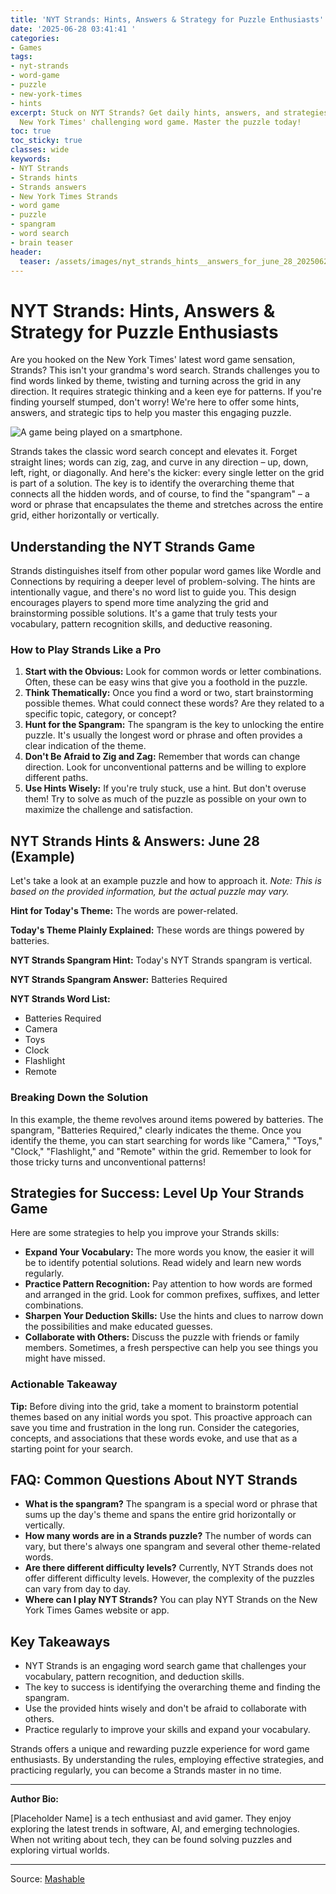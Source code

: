 ```yaml
---
title: 'NYT Strands: Hints, Answers & Strategy for Puzzle Enthusiasts'
date: '2025-06-28 03:41:41 '
categories:
- Games
tags:
- nyt-strands
- word-game
- puzzle
- new-york-times
- hints
excerpt: Stuck on NYT Strands? Get daily hints, answers, and strategies to solve the
  New York Times' challenging word game. Master the puzzle today!
toc: true
toc_sticky: true
classes: wide
keywords:
- NYT Strands
- Strands hints
- Strands answers
- New York Times Strands
- word game
- puzzle
- spangram
- word search
- brain teaser
header:
  teaser: /assets/images/nyt_strands_hints__answers_for_june_28_20250628034141.jpg
---
```


# NYT Strands: Hints, Answers & Strategy for Puzzle Enthusiasts

Are you hooked on the New York Times' latest word game sensation, Strands? This isn't your grandma's word search. Strands challenges you to find words linked by theme, twisting and turning across the grid in any direction. It requires strategic thinking and a keen eye for patterns. If you're finding yourself stumped, don't worry! We're here to offer some hints, answers, and strategic tips to help you master this engaging puzzle.

![A game being played on a smartphone.](https://helios-i.mashable.com/imagery/articles/07xaVPvxABDVJuMCLTaOo5Y/hero-image.jpg)

Strands takes the classic word search concept and elevates it. Forget straight lines; words can zig, zag, and curve in any direction – up, down, left, right, or diagonally. And here's the kicker: every single letter on the grid is part of a solution. The key is to identify the overarching theme that connects all the hidden words, and of course, to find the "spangram" – a word or phrase that encapsulates the theme and stretches across the entire grid, either horizontally or vertically.

## Understanding the NYT Strands Game

Strands distinguishes itself from other popular word games like Wordle and Connections by requiring a deeper level of problem-solving. The hints are intentionally vague, and there's no word list to guide you. This design encourages players to spend more time analyzing the grid and brainstorming possible solutions. It's a game that truly tests your vocabulary, pattern recognition skills, and deductive reasoning.

### How to Play Strands Like a Pro

1.  **Start with the Obvious:** Look for common words or letter combinations. Often, these can be easy wins that give you a foothold in the puzzle.
2.  **Think Thematically:** Once you find a word or two, start brainstorming possible themes. What could connect these words? Are they related to a specific topic, category, or concept?
3.  **Hunt for the Spangram:** The spangram is the key to unlocking the entire puzzle. It's usually the longest word or phrase and often provides a clear indication of the theme.
4.  **Don't Be Afraid to Zig and Zag:** Remember that words can change direction. Look for unconventional patterns and be willing to explore different paths.
5.  **Use Hints Wisely:** If you're truly stuck, use a hint. But don't overuse them! Try to solve as much of the puzzle as possible on your own to maximize the challenge and satisfaction.

## NYT Strands Hints & Answers: June 28 (Example)

Let's take a look at an example puzzle and how to approach it. *Note: This is based on the provided information, but the actual puzzle may vary.*

**Hint for Today's Theme:** The words are power-related.

**Today's Theme Plainly Explained:** These words are things powered by batteries.

**NYT Strands Spangram Hint:** Today's NYT Strands spangram is vertical.

**NYT Strands Spangram Answer:** Batteries Required

**NYT Strands Word List:**

*   Batteries Required
*   Camera
*   Toys
*   Clock
*   Flashlight
*   Remote

### Breaking Down the Solution

In this example, the theme revolves around items powered by batteries. The spangram, "Batteries Required," clearly indicates the theme. Once you identify the theme, you can start searching for words like "Camera," "Toys," "Clock," "Flashlight," and "Remote" within the grid. Remember to look for those tricky turns and unconventional patterns!

## Strategies for Success: Level Up Your Strands Game

Here are some strategies to help you improve your Strands skills:

*   **Expand Your Vocabulary:** The more words you know, the easier it will be to identify potential solutions. Read widely and learn new words regularly.
*   **Practice Pattern Recognition:** Pay attention to how words are formed and arranged in the grid. Look for common prefixes, suffixes, and letter combinations.
*   **Sharpen Your Deduction Skills:** Use the hints and clues to narrow down the possibilities and make educated guesses.
*   **Collaborate with Others:** Discuss the puzzle with friends or family members. Sometimes, a fresh perspective can help you see things you might have missed.

### Actionable Takeaway

**Tip:** Before diving into the grid, take a moment to brainstorm potential themes based on any initial words you spot. This proactive approach can save you time and frustration in the long run. Consider the categories, concepts, and associations that these words evoke, and use that as a starting point for your search.

## FAQ: Common Questions About NYT Strands

*   **What is the spangram?** The spangram is a special word or phrase that sums up the day's theme and spans the entire grid horizontally or vertically.
*   **How many words are in a Strands puzzle?** The number of words can vary, but there's always one spangram and several other theme-related words.
*   **Are there different difficulty levels?** Currently, NYT Strands does not offer different difficulty levels. However, the complexity of the puzzles can vary from day to day.
*   **Where can I play NYT Strands?** You can play NYT Strands on the New York Times Games website or app.

## Key Takeaways

*   NYT Strands is an engaging word search game that challenges your vocabulary, pattern recognition, and deduction skills.
*   The key to success is identifying the overarching theme and finding the spangram.
*   Use the provided hints wisely and don't be afraid to collaborate with others.
*   Practice regularly to improve your skills and expand your vocabulary.

Strands offers a unique and rewarding puzzle experience for word game enthusiasts. By understanding the rules, employing effective strategies, and practicing regularly, you can become a Strands master in no time.

***

**Author Bio:**

[Placeholder Name] is a tech enthusiast and avid gamer. They enjoy exploring the latest trends in software, AI, and emerging technologies. When not writing about tech, they can be found solving puzzles and exploring virtual worlds.

---

Source: [Mashable](https://mashable.com/article/strands-nyt-hint-june-28-2025)